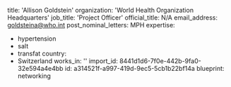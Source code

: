 title: 'Allison Goldstein'
organization: 'World Health Organization Headquarters'
job_title: 'Project Officer'
official_title: N/A
email_address: goldsteina@who.int
post_nominal_letters: MPH
expertise:
  - hypertension
  - salt
  - transfat
country:
  - Switzerland
works_in: ''
import_id: 8441d1d6-7f0e-442b-9fa0-32e594a4e4bb
id: a314521f-a997-419d-9ec5-5cb1b22bf14a
blueprint: networking
